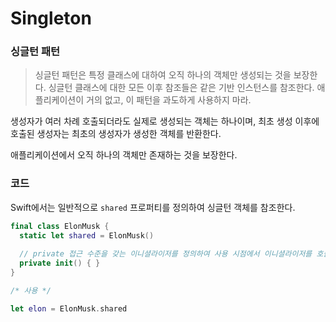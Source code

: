 # Singleton

### 싱글턴 패턴

> 싱글턴 패턴은 특정 클래스에 대하여 오직 하나의 객체만 생성되는 것을 보장한다. 싱글턴 클래스에 대한 모든 이후 참조들은 같은 기반 인스턴스를 참조한다. 애플리케이션이 거의 없고, 이 패턴을 과도하게 사용하지 마라.

생성자가 여러 차례 호출되더라도 실제로 생성되는 객체는 하나이며, 최초 생성 이후에 호출된 생성자는 최초의 생성자가 생성한 객체를 반환한다.

애플리케이션에서 오직 하나의 객체만 존재하는 것을 보장한다.

### 코드

Swift에서는 일반적으로 `shared` 프로퍼티를 정의하여 싱글턴 객체를 참조한다.

```swift
final class ElonMusk {
  static let shared = ElonMusk()
  
  // private 접근 수준을 갖는 이니셜라이저를 정의하여 사용 시점에서 이니셜라이저를 호출하지 못하도록 한다.
  private init() { }
}

/* 사용 */

let elon = ElonMusk.shared
```